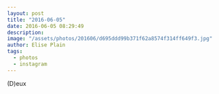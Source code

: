 ```yaml
---
layout: post
title: "2016-06-05"
date: 2016-06-05 08:29:49
description: 
image: "/assets/photos/201606/d695ddd99b371f62a8574f314ff649f3.jpg"
author: Elise Plain
tags: 
  - photos
  - instagram
---
```


(D)eux
<p></p>
